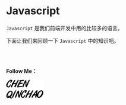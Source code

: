 # Javascript

`Javascript` 是我们前端开发中用的比较多的语言。

下面让我们来回顾一下 `Javascript` 中的知识吧。


<br>
<br>

**Follow Me：**

[![chenqinchao](img/chenqinchao.png "Chenqinchao")](http://www.biuxbiu.design/?_blank)